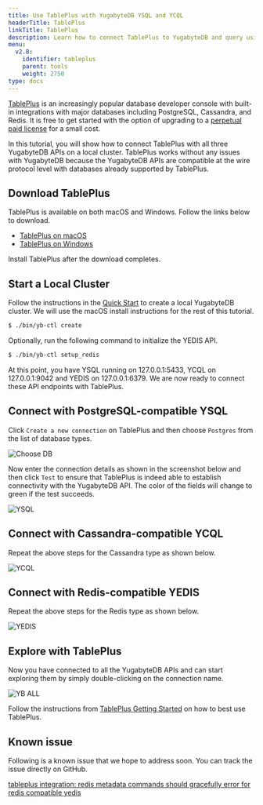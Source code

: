 ```yaml
---
title: Use TablePlus with YugabyteDB YSQL and YCQL
headerTitle: TablePlus
linkTitle: TablePlus
description: Learn how to connect TablePlus to YugabyteDB and query using YSQL, YCQL, and YEDIS.
menu:
  v2.8:
    identifier: tableplus
    parent: tools
    weight: 2750
type: docs
---
```


[TablePlus](https://tableplus.io/) is an increasingly popular database developer console with built-in integrations with major databases including PostgreSQL, Cassandra, and Redis. It is free to get started with the option of upgrading to a [perpetual paid license](https://tableplus.io/pricing) for a small cost.

In this tutorial, you will show how to connect TablePlus with all three YugabyteDB APIs on a local cluster. TablePlus works without any issues with YugabyteDB because the YugabyteDB APIs are compatible at the wire protocol level with databases already supported by TablePlus.

## Download TablePlus

TablePlus is available on both macOS and Windows. Follow the links below to download.

- [TablePlus on macOS](https://tableplus.io/release/osx/tableplus_latest)
- [TablePlus on Windows](https://tableplus.io/windows)

Install TablePlus after the download completes.

## Start a Local Cluster

Follow the instructions in the [Quick Start](../../../quick-start/install) to create a local YugabyteDB cluster. We will use the macOS install instructions for the rest of this tutorial.

```sh
$ ./bin/yb-ctl create
```
Optionally, run the following command to initialize the YEDIS API.

```sh
$ ./bin/yb-ctl setup_redis
```

At this point, you have YSQL running on 127.0.0.1:5433, YCQL on 127.0.0.1:9042 and YEDIS on 127.0.0.1:6379. We are now ready to connect these API endpoints with TablePlus.

## Connect with PostgreSQL-compatible YSQL

Click `Create a new connection` on TablePlus and then choose `Postgres` from the list of database types.

![Choose DB](/images/develop/tools/tableplus/choose-db.png)

Now enter the connection details as shown in the screenshot below and then click `Test` to ensure that TablePlus is indeed able to establish connectivity with the YugabyteDB API. The color of the fields will change to green if the test succeeds.

![YSQL](/images/develop/tools/tableplus/ysql-connection.png)

## Connect with Cassandra-compatible YCQL

Repeat the above steps for the Cassandra type as shown below.

![YCQL](/images/develop/tools/tableplus/ycql-connection.png)

## Connect with Redis-compatible YEDIS

Repeat the above steps for the Redis type as shown below.

![YEDIS](/images/develop/tools/tableplus/yedis-connection.png)

## Explore with TablePlus

Now you have connected to all the YugabyteDB APIs and can start exploring them by simply double-clicking on the connection name.

![YB ALL](/images/develop/tools/tableplus/yb-all-connection.png)

Follow the instructions from [TablePlus Getting Started](https://tableplus.io/blog/2018/04/getting-started-with-tableplus.html) on how to best use TablePlus.

## Known issue

Following is a known issue that we hope to address soon. You can track the issue directly on GitHub.

[tableplus integration: redis metadata commands should gracefully error for redis compatible yedis](https://github.com/yugabyte/yugabyte-db/issues/503)

